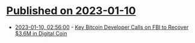 # [Published on 2023-01-10](index.md)

* [2023-01-10, 02:56:00](https://soylentnews.org/article.pl?sid=23/01/09/1318207&from=rss) - [Key Bitcoin Developer Calls on FBI to Recover $3.6M in Digital Coin](https://soylentnews.org/article.pl?sid=23/01/09/1318207&from=rss)
